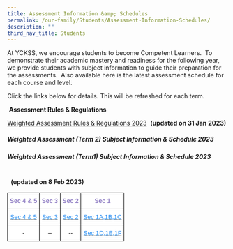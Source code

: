 ```yaml
---
title: Assessment Information &amp; Schedules
permalink: /our-family/Students/Assessment-Information-Schedules/
description: ""
third_nav_title: Students
---
```

At YCKSS, we encourage students to become Competent Learners.&nbsp; To demonstrate their academic mastery and readiness for the following year, we provide students with subject information to guide their preparation for the assessments.&nbsp; Also available here is the latest assessment schedule for each course and level.

  

Click the links below for details. This will be refreshed for each term.

  

&nbsp;**Assessment Rules &amp; Regulations**

[Weighted Assessment Rules &amp; Regulations 2023](/files/Students/Assessment%20Information%20Sche/NEW/YCKSS%20Weighted%20Assessment%20Rules%20and%20Regulations.pdf)&nbsp; **(updated on 31 Jan 2023)**

##### **Weighted Assessment (Term 2) Subject Information &amp; Schedule 2023**

##### **Weighted Assessment (Term1) Subject Information &amp; Schedule 2023**

&nbsp;&nbsp; &nbsp;&nbsp;&nbsp; &nbsp;&nbsp;&nbsp; &nbsp;&nbsp;&nbsp; &nbsp;&nbsp;&nbsp; &nbsp;&nbsp;&nbsp; &nbsp;&nbsp;&nbsp; &nbsp;&nbsp;&nbsp; &nbsp;&nbsp;&nbsp; &nbsp;&nbsp;&nbsp; &nbsp;&nbsp;&nbsp; &nbsp;&nbsp;&nbsp; &nbsp;&nbsp;&nbsp; &nbsp;&nbsp;&nbsp; &nbsp;&nbsp;&nbsp; &nbsp;&nbsp;&nbsp; &nbsp;&nbsp;&nbsp; &nbsp;&nbsp;&nbsp; &nbsp;&nbsp;&nbsp; &nbsp;&nbsp;&nbsp; &nbsp;&nbsp;&nbsp; &nbsp;&nbsp;&nbsp; &nbsp;&nbsp;&nbsp; &nbsp;&nbsp;&nbsp; &nbsp;&nbsp;&nbsp; &nbsp;&nbsp;&nbsp; &nbsp;&nbsp;&nbsp; &nbsp;&nbsp;&nbsp; &nbsp;&nbsp;**(updated on 8 Feb 2023)**
	
<style type="text/css">
.tg  {border-collapse:collapse;border-spacing:0;}
.tg td{border-color:black;border-style:solid;border-width:1px;font-family:Arial, sans-serif;font-size:14px;
  overflow:hidden;padding:10px 5px;word-break:normal;}
.tg th{border-color:black;border-style:solid;border-width:1px;font-family:Arial, sans-serif;font-size:14px;
  font-weight:normal;overflow:hidden;padding:10px 5px;word-break:normal;}
.tg .tg-hmcn{background-color:#FFF;color:#1E87F0;text-align:center;vertical-align:top}
.tg .tg-mass{background-color:#FFF;color:#8E7CC3;font-weight:bold;text-align:center;vertical-align:top}
.tg .tg-a3j2{background-color:#FFF;color:#222;text-align:center;vertical-align:middle}
</style>
<table class="tg">
<thead>
  <tr>
    <th class="tg-mass">Sec 4 &amp; 5</th>
    <th class="tg-mass">Sec 3</th>
    <th class="tg-mass">Sec 2</th>
    <th class="tg-mass">Sec 1</th>
  </tr>
</thead>
<tbody>
  <tr>
    <td class="tg-hmcn"><a href="/files/Students/Assessment%20Information%20Sche/NEW/Secondary%2045%20Weighted%20Assessment%20ScheduleV2%20Term%201%202023.pdf"><span style="text-decoration:none;color:#1E87F0">Sec 4 &amp; 5</span></a></td>
    <td class="tg-hmcn"><a href="/files/Students/Assessment%20Information%20Sche/NEW/Secondary%203%20Weighted%20Assessment%20Schedule%20Term%201%202023.pdf"><span style="text-decoration:none;color:#1E87F0">Sec 3</span></a><br></td>
    <td class="tg-hmcn"><a href="/files/Students/Assessment%20Information%20Sche/NEW/Secondary%202%20Weighted%20AssessmentTerm%201%20Schedule%202023updated.pdf"><span style="text-decoration:none;color:#1E87F0">Sec 2</span></a><br></td>
    <td class="tg-hmcn"><a href="/files/Students/Assessment%20Information%20Sche/NEW/Secondary%201A_B_C%20Weighted%20AssessmentTerm%201%20Schedule%202023.pdf"><span style="text-decoration:none;color:#1E87F0">Sec 1A,1B,1C</span></a><br></td>
  </tr>
  <tr>
    <td class="tg-a3j2"><span style="color:#222;background-color:transparent">-</span></td>
    <td class="tg-a3j2"><span style="color:#222;background-color:transparent">--</span></td>
    <td class="tg-hmcn"><a href="/files/Students/Assessment%20Information%20Sche/NEW/Secondary%202NA%20Weighted%20AssessmentTerm%201%20Schedule%202022n.pdf"><span style="text-decoration:none;color:#1E87F0"> </span></a><span style="color:#222;background-color:transparent">--</span></td>
    <td class="tg-hmcn"><a href="/files/Students/Assessment%20Information%20Sche/NEW/Secondary%201D_E_F%20Weighted%20AssessmentTerm%201%20Schedule%202023.pdf"><span style="text-decoration:none;color:#1E87F0">Sec 1D,1E,1F </span></a></td>
  </tr>
</tbody>
</table>